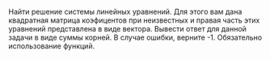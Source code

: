 Найти решение системы линейных уравнений. Для этого вам дана квадратная матрица коэфицентов при неизвестных и правая часть этих уравнений представлена в виде вектора.
Вывести ответ для данной задачи в виде суммы корней.
В случае ошибки, верните -1.
Обязательно использование функций.



